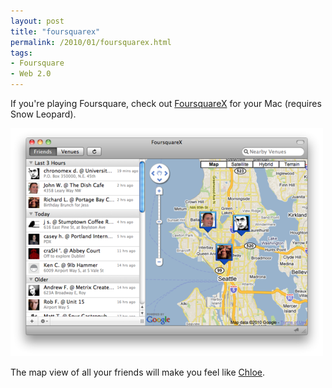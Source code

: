 ```yaml
---
layout: post
title: "foursquarex"
permalink: /2010/01/foursquarex.html
tags: 
- Foursquare
- Web 2.0
---
```


If you're playing Foursquare, check out [FoursquareX](http://codebutler.github.com/foursquarex/) for your Mac (requires Snow Leopard).

![Foursquare X](/assets/2010/foursquare-x.png)

The map view of all your friends will make you feel like [Chloe](http://24.wikia.com/wiki/Quote:Chloe_O'Brian).